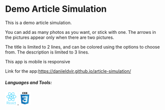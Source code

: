 # Demo Article Simulation 

<p> This is a demo article simulation.</p>
<p> You can add as many photos as you want, or stick with one.
The arrows in the pictures appear only when there are two pictures.

The title is limited to 2 lines, and can be colored using the options to choose from.
The description is limited to 3 lines.</p>

<p>This app is mobile is responsive</p>

Link for the app:https://daniieldvir.github.io/article-simulation/


<h5 align="left">Languages and Tools:</h5>
 <a href="https://reactjs.org/" target="_blank" rel="noreferrer"> <img src="https://raw.githubusercontent.com/devicons/devicon/master/icons/react/react-original-wordmark.svg" alt="react" width="40" height="40"/> </a>
<a href="https://www.w3schools.com/css/" target="_blank" rel="noreferrer"> <img src="https://raw.githubusercontent.com/devicons/devicon/master/icons/css3/css3-original-wordmark.svg" alt="css3" width="40" height="40"/> </a>
</p>
 
